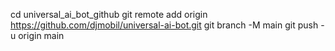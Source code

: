 cd universal_ai_bot_github
git remote add origin https://github.com/djmobil/universal-ai-bot.git
git branch -M main
git push -u origin main
